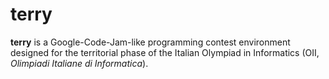 # terry

**terry** is a Google-Code-Jam-like programming contest environment designed for the territorial phase of the Italian Olympiad in Informatics (OII, _Olimpiadi Italiane di Informatica_).
